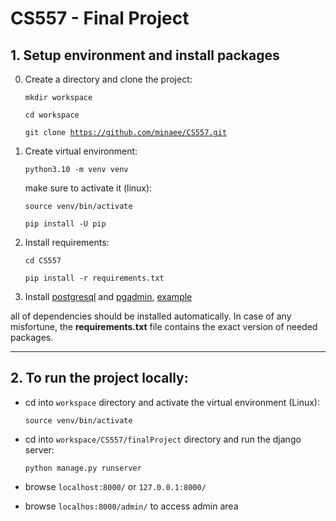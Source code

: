 # CS557 - Final Project

## 1. Setup environment and install packages

0. Create a directory and clone the project:

    <code>mkdir workspace</code>

    <code>cd workspace</code>

    <code>git clone https://github.com/minaee/CS557.git</code>

1. Create virtual environment:

    <code>python3.10 -m venv venv</code>

    make sure to activate it (linux):

    <code>source venv/bin/activate</code>
    
    <code>pip install -U pip</code>

2. Install requirements:

    <code>cd CS557</code>
    
    <code>pip install -r requirements.txt</code>


3. Install [postgresql](https://www.postgresql.org/) and [pgadmin](https://www.pgadmin.org/), [example](https://www.howtoforge.com/how-to-install-postgresql-and-pgadmin4-on-ubuntu-1804-lts/)

all of dependencies should be installed automatically. In case of any misfortune, the **requirements.txt** file contains the exact version of needed packages.

---

## 2. To run the project locally:

- cd into `workspace` directory and activate the virtual environment (Linux):

    <code>source venv/bin/activate</code>

- cd into `workspace/CS557/finalProject` directory and run the django server: 

    <code>python manage.py runserver</code>

- browse `localhost:8000/` or `127.0.0.1:8000/`
- browse `localhos:8000/admin/` to access admin area
